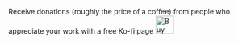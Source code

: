 Receive donations (roughly the price of a coffee) from people who appreciate your work with a free Ko-fi page
<a href='https://ko-fi.com/A1032Q87' target='_blank'><img height='36' style='border:0px;height:36px;' src='https://az743702.vo.msecnd.net/cdn/kofi3.png?v=1' border='0' alt='Buy Me a Coffee at ko-fi.com' /></a>

